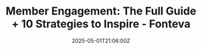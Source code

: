 ---
title: 'Member Engagement: The Full Guide + 10 Strategies to Inspire - Fonteva'
linkTitle: 'Member Engagement: The Full Guide + 10 Strategies to Inspire - Fonteva'
date: '2025-05-01T21:06:00Z'
weight: 1
description: Strengthening member engagement is crucial for retention and community-building.
  Utilize strategies like personalized communication, member segmentation, engaging
  events, and effective use of association management software to enhance interactions
  and foster a vibrant member community.
draft: false
ref: member-engagement-the-full-guide--10-strategies-to-inspire---fonteva
---
